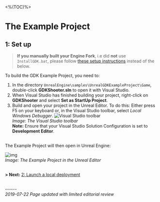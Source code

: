 <%(TOC)%>

# The Example Project 

## 1: Set up

> **If you manually built your Engine Fork**, i.e did **not** use `InstallGDK.bat`, please follow [these setup instructions]({{urlRoot}}/content/get-started/example-project/exampleproject-manual-setup) instead of the below.

To build the GDK Example Project, you need to:

1. In the directory `UnrealEngine\samples\UnrealGDKExampleProject\Game`, double-click **GDKShooter.sln** to open it with Visual Studio.
1. When Visual Studio has finished building your project, right-click on **GDKShooter** and select **Set as StartUp Project**.
1. Build and open your project in the Unreal Editor. To do this: Either press F5 on your keyboard or, in the Visual Studio toolbar, select *Local Windows Debugger*.
   ![Visual Studio toolbar]({{assetRoot}}assets/set-up-template/template-vs-toolbar.png)<br/>
   _Image: The Visual Studio toolbar_ <br/>
   **Note:** Ensure that your Visual Studio Solution Configuration is set to **Development Editor**. <br/><br/>

The Example Project will then open in Unreal Engine:

   ![img]({{assetRoot}}assets/example-project/example-project-editor.png)<br/>
   _Image: The Example Project in the Unreal Editor_<br/><br/>

**> Next:** [2: Launch a local deployment]({{urlRoot}}/content/get-started/example-project/exampleproject-local-deployment) 

<br/>------<br/>
_2019-07-22 Page updated with limited editorial review_
